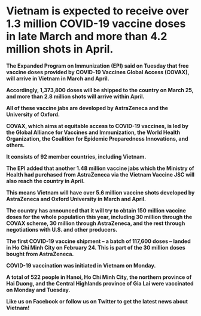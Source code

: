 # Vietnam is expected to receive over 1.3 million COVID-19 vaccine doses in late March and more than 4.2 million shots in April.

<b> The Expanded Program on Immunization (EPI) said on Tuesday that free vaccine doses provided by COVID-19 Vaccines Global Access (COVAX), will arrive in Vietnam in March and April.

Accordingly, 1,373,800 doses will be shipped to the country on March 25, and more than 2.8 million shots will arrive within April.

All of these vaccine jabs are developed by AstraZeneca and the University of Oxford.

COVAX, which aims at equitable access to COVID-19 vaccines, is led by the Global Alliance for Vaccines and Immunization, the World Health Organization, the Coalition for Epidemic Preparedness Innovations, and others.

It consists of 92 member countries, including Vietnam.


The EPI added that another 1.48 million vaccine jabs which the Ministry of Health had purchased from AstraZeneca via the Vietnam Vaccine JSC will also reach the country in April.

This means Vietnam will have over 5.6 million vaccine shots developed by AstraZeneca and Oxford University in March and April.

The country has announced that it will try to obtain 150 million vaccine doses for the whole population this year, including 30 million through the COVAX scheme, 30 million through AstraZeneca, and the rest through negotiations with U.S. and other producers.

The first COVID-19 vaccine shipment – a batch of 117,600 doses – landed in Ho Chi Minh City on February 24. This is part of the 30 million doses bought from AstraZeneca.

COVID-19 vaccination was initiated in Vietnam on Monday.

A total of 522 people in Hanoi, Ho Chi Minh City, the northern province of Hai Duong, and the Central Highlands province of Gia Lai were vaccinated on Monday and Tuesday.

Like us on Facebook or follow us on Twitter to get the latest news about Vietnam!
